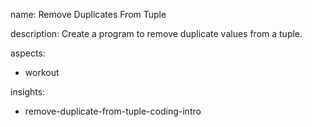 name: Remove Duplicates From Tuple

description: Create a program to remove duplicate values from a tuple.

aspects:
  - workout

insights:
  - remove-duplicate-from-tuple-coding-intro